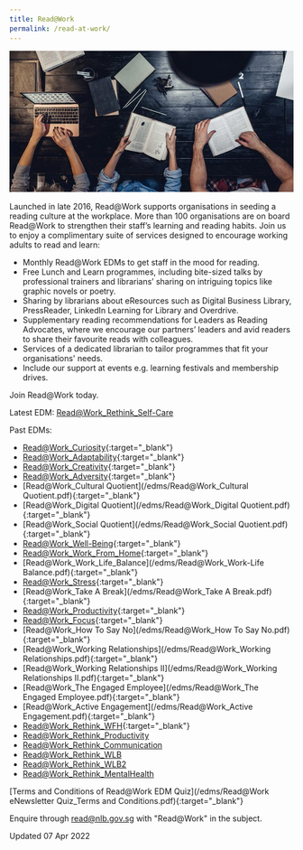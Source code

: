 ```yaml
---
title: Read@Work
permalink: /read-at-work/
---
```

![banner read@work](\images\readwork.jpg)

Launched in late 2016, Read@Work supports organisations in seeding a reading culture at the workplace. More than 100 organisations are on board Read@Work to strengthen their staff’s learning and reading habits. Join us to enjoy a complimentary suite of services designed to encourage working adults to read and learn:

* Monthly Read@Work EDMs to get staff in the mood for reading.
* Free Lunch and Learn programmes, including bite-sized talks by professional trainers and librarians’ sharing on intriguing topics like graphic novels or poetry.
* Sharing by librarians about eResources such as Digital Business Library, PressReader, LinkedIn Learning for Library and Overdrive.
* Supplementary reading recommendations for Leaders as Reading Advocates, where we encourage our partners’ leaders and avid readers to share their favourite reads with colleagues.
* Services of a dedicated librarian to tailor programmes that fit your organisations' needs.
* Include our support at events e.g. learning festivals and membership drives.

Join Read@Work today.

Latest EDM: [Read@Work_Rethink_Self-Care](/files/ReadWork_Rethink_Self-Care.pdf)

Past EDMs:

* [Read@Work_Curiosity](/edms/Read@Work_Curiosity.pdf){:target="_blank"}
* [Read@Work_Adaptability](/edms/Read@Work_Adaptability.pdf){:target="_blank"}
* [Read@Work_Creativity](/edms/Read@Work_Creativity-linkable-PDF.pdf){:target="_blank"}
* [Read@Work_Adversity](/edms/Read@Work_Adversity.pdf){:target="_blank"}
* [Read@Work_Cultural Quotient](/edms/Read@Work_Cultural Quotient.pdf){:target="_blank"}
* [Read@Work_Digital Quotient](/edms/Read@Work_Digital Quotient.pdf){:target="_blank"}
* [Read@Work_Social Quotient](/edms/Read@Work_Social Quotient.pdf){:target="_blank"}
* [Read@Work_Well-Being](/edms/Read@Work_Well-Being.pdf){:target="_blank"}
* [Read@Work_Work_From_Home](/edms/Read@Work_Work_From_Home.pdf){:target="_blank"}
* [Read@Work_Work_Life_Balance](/edms/Read@Work_Work-Life Balance.pdf){:target="_blank"}
* [Read@Work_Stress](/edms/Read@Work_Stress.pdf){:target="_blank"}
* [Read@Work_Take A Break](/edms/Read@Work_Take A Break.pdf){:target="_blank"}
* [Read@Work_Productivity](/edms/Read@Work_Productivity.pdf){:target="_blank"}
* [Read@Work_Focus](/edms/Read@Work_Focus.pdf){:target="_blank"}
* [Read@Work_How To Say No](/edms/Read@Work_How To Say No.pdf){:target="_blank"}
* [Read@Work_Working Relationships](/edms/Read@Work_Working Relationships.pdf){:target="_blank"}
* [Read@Work_Working Relationships II](/edms/Read@Work_Working Relationships II.pdf){:target="_blank"}
* [Read@Work_The Engaged Employee](/edms/Read@Work_The Engaged Employee.pdf){:target="_blank"}
* [Read@Work_Active Engagement](/edms/Read@Work_Active Engagement.pdf){:target="_blank"}
* [Read@Work_Rethink_WFH](/files/ReadWork_Rethink_WFH.pdf){:target="_blank"}
* [Read@Work_Rethink_Productivity](/files/ReadWork_Rethink_Productivity.pdf)
* [Read@Work_Rethink_Communication](/files/ReadWork_Rethink_Communication.pdf)
* [Read@Work_Rethink_WLB](/files/ReadWork_Rethink_WLB.pdf)
* [Read@Work_Rethink_WLB2](/files/ReadWork_WLB2.pdf)
* [Read@Work_Rethink_MentalHealth](/files/ReadWork_MentalHealth.pdf)








[Terms and Conditions of Read@Work EDM Quiz](/edms/Read@Work eNewsletter Quiz_Terms and Conditions.pdf){:target="_blank"}



Enquire through read@nlb.gov.sg  with "Read@Work" in the subject.



Updated 07 Apr 2022